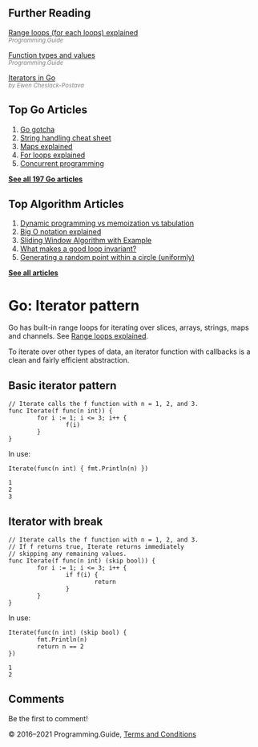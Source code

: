 <span class="underline"></span>

<span class="underline"></span>

Further Reading
---------------

[Range loops (for each loops) explained](for-loop-range-array-slice-map-channel.html)  
<span style="color: grey; font-style: italic; font-size: smaller">Programming.Guide</span>

[Function types and values](function-pointer-type-declaration.html)  
<span style="color: grey; font-style: italic; font-size: smaller">Programming.Guide</span>

[Iterators in Go](https://ewencp.org/blog/golang-iterators/)  
<span style="color: grey; font-style: italic; font-size: smaller">by Ewen Cheslack-Postava</span>

Top Go Articles
---------------

1.  [Go gotcha](go-gotcha.html)
2.  [String handling cheat sheet](string-functions-reference-cheat-sheet.html)
3.  [Maps explained](maps-explained.html)
4.  [For loops explained](for-loop.html)
5.  [Concurrent programming](go-concurrency-tutorial.html)

[**See all 197 Go articles**](index.html)

<span class="underline"></span>

Top Algorithm Articles
----------------------

1.  [Dynamic programming vs memoization vs tabulation](../dynamic-programming-vs-memoization-vs-tabulation.html)
2.  [Big O notation explained](../big-o-notation-explained.html)
3.  [Sliding Window Algorithm with Example](../sliding-window-example.html)
4.  [What makes a good loop invariant?](../what-makes-a-good-loop-invariant.html)
5.  [Generating a random point within a circle (uniformly)](../random-point-within-circle.html)

[**See all articles**](../index.html)

Go: Iterator pattern
====================

Go has built-in range loops for iterating over slices, arrays, strings, maps and channels. See [Range loops explained](for-loop-range-array-slice-map-channel.html).

To iterate over other types of data, an iterator function with callbacks is a clean and fairly efficient abstraction.

Basic iterator pattern
----------------------

    // Iterate calls the f function with n = 1, 2, and 3.
    func Iterate(f func(n int)) {
            for i := 1; i <= 3; i++ {
                    f(i)
            }
    }

In use:

    Iterate(func(n int) { fmt.Println(n) })

    1
    2
    3

Iterator with break
-------------------

    // Iterate calls the f function with n = 1, 2, and 3.
    // If f returns true, Iterate returns immediately
    // skipping any remaining values.
    func Iterate(f func(n int) (skip bool)) {
            for i := 1; i <= 3; i++ {
                    if f(i) {
                            return
                    }
            }
    }

In use:

    Iterate(func(n int) (skip bool) {
            fmt.Println(n)
            return n == 2
    })

    1
    2

Comments
--------

Be the first to comment!

© 2016–2021 Programming.Guide, [Terms and Conditions](../terms-and-conditions.html)

